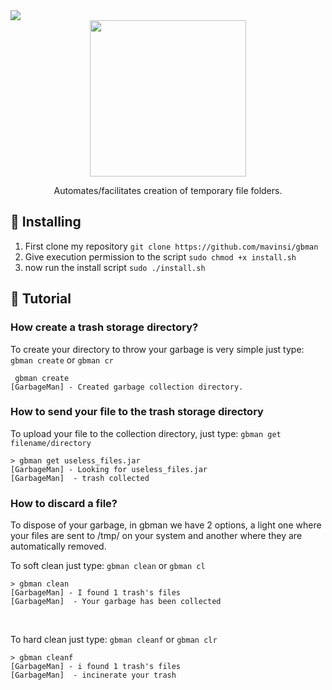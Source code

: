 
<img src="https://img.shields.io/badge/Made%20with-Bash-1f425f.svg">

<div id="header" align="center">
    <img width="250" src="https://media0.giphy.com/media/l3y66DUgpND7AohGS2/200w.gif?cid=82a1493bphdpqia18ll7exnm8k9xpia58ttp8rr4mijoz6g9&rid=200w.gif&ct=s">
  
Automates/facilitates creation of temporary file folders.
  </div>
  
  
## 💭 Installing
1. First clone my repository ``git clone https://github.com/mavinsi/gbman``
2. Give execution permission to the script ``sudo chmod +x install.sh``
3. now run the install script ``sudo ./install.sh``
## 🚮 Tutorial


### How create a trash storage directory?
To create your directory to throw your garbage is very simple just type: ``gbman create`` or ``gbman cr``
    
```
 gbman create 
[GarbageMan] - Created garbage collection directory.
```
    




### How to send your file to the trash storage directory
To upload your file to the collection directory, just type: ``gbman get filename/directory``
    
```
> gbman get useless_files.jar
[GarbageMan] - Looking for useless_files.jar
[GarbageMan]  - trash collected
```
    




### How to discard a file?
To dispose of your garbage, in gbman we have 2 options, a light one where your files are sent to /tmp/
on your system and another where they are automatically removed.

    
To soft clean just type: ``gbman clean`` or ``gbman cl``
```
> gbman clean
[GarbageMan] - I found 1 trash's files
[GarbageMan]  - Your garbage has been collected    
```
 
<br>
    
To hard clean just type: ``gbman cleanf`` or  ``gbman clr``
```
> gbman cleanf
[GarbageMan] - i found 1 trash's files
[GarbageMan]  - incinerate your trash
 ```


